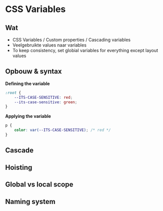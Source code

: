 # CSS Variables
## Wat

 - CSS Variables / Custom properties / Cascading variables
 - Veelgebruikte values naar variables
 - To keep consistency, set globial variables for everything except layout values

## Opbouw & syntax
**Defining the variable**
```css
:root {
	--ITS-CASE-SENSITIVE: red;
	--its-case-sensitive: green;
}
```

**Applying the variable**
```css
p {
	color: var(--ITS-CASE-SENSITIVE); /* red */
}
```

## Cascade

## Hoisting

## Global vs local scope

## Naming system

<!--stackedit_data:
eyJoaXN0b3J5IjpbLTE3NTgzNDc2NzAsLTE3OTE4NzExMzMsOT
cxMzAxODM1LDE0MzMzMDEwNSw3MzA5OTgxMTZdfQ==
-->